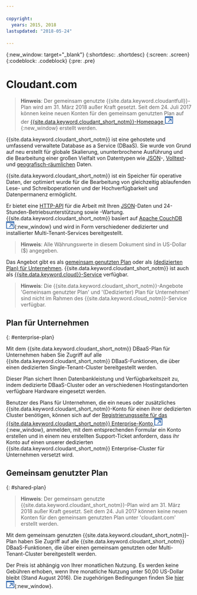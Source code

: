 ```yaml
---

copyright:
  years: 2015, 2018
lastupdated: "2018-05-24"

---
```


{:new_window: target="_blank"}
{:shortdesc: .shortdesc}
{:screen: .screen}
{:codeblock: .codeblock}
{:pre: .pre}

<!-- Acrolinx: 2017-03-16 -->

# Cloudant.com

> **Hinweis**: Der gemeinsam genutzte {{site.data.keyword.cloudantfull}}-Plan wird am 31. März 2018 außer Kraft gesetzt. 
Seit dem 24. Juli 2017 können keine neuen Konten für den gemeinsam genutzten Plan auf der [{{site.data.keyword.cloudant_short_notm}}-Homepage ![Symbol für externen Link](../images/launch-glyph.svg "Symbol für externen Link")](https://cloudant.com/){:new_window} erstellt werden. 

{{site.data.keyword.cloudant_short_notm}} ist eine gehostete und umfassend verwaltete Database as a Service (DBaaS). 
Sie wurde von Grund auf neu erstellt für globale Skalierung, ununterbrochene Ausführung und die Bearbeitung einer großen Vielfalt
von Datentypen wie [JSON](../basics/index.html#json)-,
[Volltext](../api/cloudant_query.html#creating-an-index)- und
[geografisch-räumlichen](../api/cloudant-geo.html) Daten.

{{site.data.keyword.cloudant_short_notm}} ist ein Speicher für operative Daten, der optimiert wurde für
die Bearbeitung von gleichzeitig ablaufenden Lese- und Schreiboperationen und der Hochverfügbarkeit und
Datenpermanenz ermöglicht.

Er bietet eine [HTTP-API](../basics/index.html#http-api) für die Arbeit mit Ihren [JSON](../basics/index.html#json)-Daten und 24-Stunden-Betriebsunterstützung sowie -Wartung. 
{{site.data.keyword.cloudant_short_notm}} basiert auf
[Apache CouchDB ![Symbol für externen Link](../images/launch-glyph.svg "Symbol für externen Link")](http://couchdb.apache.org/){:new_window}
und wird in Form verschiedener dedizierter und installierter Multi-Tenant-Services bereitgestellt.

> **Hinweis**: Alle Währungswerte in diesem Dokument sind in US-Dollar ($) angegeben.

Das Angebot gibt es als [gemeinsam genutzten Plan](#shared-plan) oder als
[(dedizierten Plan) für Unternehmen](#enterprise-plan). {{site.data.keyword.cloudant_short_notm}}
ist auch als [{{site.data.keyword.cloud}}-Service](https://www.ibm.com/cloud/) verfügbar.

> **Hinweis**: Die {{site.data.keyword.cloudant_short_notm}}-Angebote 'Gemeinsam genutzter Plan' und  '(Dedizierter) Plan für Unternehmen' 
sind nicht im Rahmen des {{site.data.keyword.cloud_notm}}-Service verfügbar.

## Plan für Unternehmen
{: #enterprise-plan}

Mit dem {{site.data.keyword.cloudant_short_notm}} DBaaS-Plan für Unternehmen haben Sie Zugriff auf alle
{{site.data.keyword.cloudant_short_notm}} DBaaS-Funktionen, die über einen dedizierten Single-Tenant-Cluster bereitgestellt werden.

Dieser Plan sichert Ihnen Datenbankleistung und Verfügbarkeitszeit zu, indem dedizierte DBaaS-Cluster oder an verschiedenen Hostingstandorten verfügbare Hardware eingesetzt werden.

Benutzer des Plans für Unternehmen, die ein neues oder zusätzliches {{site.data.keyword.cloudant_short_notm}}-Konto für einen ihrer dedizierten Cluster benötigen, können sich auf der [Registrierungsseite für das {{site.data.keyword.cloudant_short_notm}} Enterprise-Konto ![Symbol für externen Link](../images/launch-glyph.svg "Symbol für externen Link")](https://cloudant.com/enterprise-sign-up){:new_window}, anmelden, mit dem entsprechenden Formular ein Konto erstellen und in einem neu erstellten Support-Ticket anfordern, dass ihr Konto auf einen unserer dedizierten {{site.data.keyword.cloudant_short_notm}} Enterprise-Cluster für Unternehmen versetzt wird. 

## Gemeinsam genutzter Plan
{: #shared-plan}

> **Hinweis**: Der gemeinsam genutzte {{site.data.keyword.cloudant_short_notm}}-Plan wird am 31. März 2018 außer Kraft gesetzt. 
Seit dem 24. Juli 2017 können keine neuen Konten für den gemeinsam genutzten Plan unter 'cloudant.com' erstellt werden. 

Mit dem gemeinsam genutzten {{site.data.keyword.cloudant_short_notm}}-Plan haben Sie Zugriff auf alle
{{site.data.keyword.cloudant_short_notm}} DBaaS-Funktionen, die über einen gemeinsam genutzten oder
Multi-Tenant-Cluster bereitgestellt werden.

Der Preis ist abhängig von Ihrer monatlichen Nutzung. Es werden keine Gebühren erhoben, wenn Ihre monatliche Nutzung
unter 50,00 US-Dollar bleibt (Stand August 2016). Die zugehörigen Bedingungen finden Sie [hier ![Symbol für externen Link](../images/launch-glyph.svg "Symbol für externen Link")](https://cloudant.com/assets/terms.pdf){:new_window}. 
   
      
         
